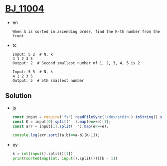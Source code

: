 # [BJ_11004](https://acmicpc.net/problem/11004)

* en

  ```en
  When A is sorted in ascending order, find the K-th number from the front
  ```

* tc

  ```tc
  Input: 5 2  # N, k
  4 1 2 3 5
  Output: 2  # Second smallest number of 1, 2, 3, 4, 5 is 2

  Input: 5 5  # N, k
  4 1 2 3 5
  Output: 5  # 5th smallest number
  ```

## Solution

* js

  ```js
  const input = require('fs').readFileSync('/dev/stdin').toString().split('\n');
  const K = input[0].split(' ').map(e=>+e)[1];
  const arr = input[1].split(' ').map(e=>+e);

  console.log(arr.sort((a,b)=>a-b)[K-1]);
  ```

* py

  ```py
  k = int(input().split()[1])
  print(sorted(map(int, input().split()))[k - 1])
  ```
